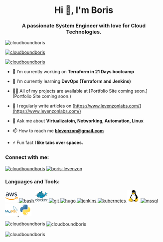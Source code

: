 <h1 align="center">Hi 👋, I'm Boris</h1>
<h3 align="center">A passionate System Engineer with love for Cloud Technologies.</h3>

<p align="left"> <img src="https://komarev.com/ghpvc/?username=cloudboundboris&label=Profile%20views&color=0e75b6&style=flat" alt="cloudboundboris" /> </p>

<p align="left"> <a href="https://github.com/ryo-ma/github-profile-trophy"><img src="https://github-profile-trophy.vercel.app/?username=cloudboundboris" alt="cloudboundboris" /></a> </p>

<p align="left"> <a href="https://twitter.com/cloudboundboris" target="blank"><img src="https://img.shields.io/twitter/follow/cloudboundboris?logo=twitter&style=for-the-badge" alt="cloudboundboris" /></a> </p>

- 🔭 I’m currently working on **Terraform in 21 Days bootcamp**

- 🌱 I’m currently learning **DevOps (Terraform and Jenkins)**

- 👨‍💻 All of my projects are available at [Portfolio Site coming soon.](Portfolio Site coming soon.)

- 📝 I regularly write articles on [https://www.levenzonlabs.com/](https://www.levenzonlabs.com/)

- 💬 Ask me about **Virtualizatoin, Networking, Automation, Linux**

- 📫 How to reach me **blevenzon@gmail.com**

- ⚡ Fun fact **I like tabs over spaces.**

<h3 align="left">Connect with me:</h3>
<p align="left">
<a href="https://twitter.com/cloudboundboris" target="blank"><img align="center" src="https://raw.githubusercontent.com/rahuldkjain/github-profile-readme-generator/master/src/images/icons/Social/twitter.svg" alt="cloudboundboris" height="30" width="40" /></a>
<a href="https://linkedin.com/in/boris-levenzon" target="blank"><img align="center" src="https://raw.githubusercontent.com/rahuldkjain/github-profile-readme-generator/master/src/images/icons/Social/linked-in-alt.svg" alt="boris-levenzon" height="30" width="40" /></a>
</p>

<h3 align="left">Languages and Tools:</h3>
<p align="left"> <a href="https://aws.amazon.com" target="_blank" rel="noreferrer"> <img src="https://raw.githubusercontent.com/devicons/devicon/master/icons/amazonwebservices/amazonwebservices-original-wordmark.svg" alt="aws" width="40" height="40"/> </a> <a href="https://www.gnu.org/software/bash/" target="_blank" rel="noreferrer"> <img src="https://www.vectorlogo.zone/logos/gnu_bash/gnu_bash-icon.svg" alt="bash" width="40" height="40"/> </a> <a href="https://www.docker.com/" target="_blank" rel="noreferrer"> <img src="https://raw.githubusercontent.com/devicons/devicon/master/icons/docker/docker-original-wordmark.svg" alt="docker" width="40" height="40"/> </a> <a href="https://git-scm.com/" target="_blank" rel="noreferrer"> <img src="https://www.vectorlogo.zone/logos/git-scm/git-scm-icon.svg" alt="git" width="40" height="40"/> </a> <a href="https://gohugo.io/" target="_blank" rel="noreferrer"> <img src="https://api.iconify.design/logos-hugo.svg" alt="hugo" width="40" height="40"/> </a> <a href="https://www.jenkins.io" target="_blank" rel="noreferrer"> <img src="https://www.vectorlogo.zone/logos/jenkins/jenkins-icon.svg" alt="jenkins" width="40" height="40"/> </a> <a href="https://kubernetes.io" target="_blank" rel="noreferrer"> <img src="https://www.vectorlogo.zone/logos/kubernetes/kubernetes-icon.svg" alt="kubernetes" width="40" height="40"/> </a> <a href="https://www.linux.org/" target="_blank" rel="noreferrer"> <img src="https://raw.githubusercontent.com/devicons/devicon/master/icons/linux/linux-original.svg" alt="linux" width="40" height="40"/> </a> <a href="https://www.microsoft.com/en-us/sql-server" target="_blank" rel="noreferrer"> <img src="https://www.svgrepo.com/show/303229/microsoft-sql-server-logo.svg" alt="mssql" width="40" height="40"/> </a> <a href="https://www.mysql.com/" target="_blank" rel="noreferrer"> <img src="https://raw.githubusercontent.com/devicons/devicon/master/icons/mysql/mysql-original-wordmark.svg" alt="mysql" width="40" height="40"/> </a> <a href="https://www.python.org" target="_blank" rel="noreferrer"> <img src="https://raw.githubusercontent.com/devicons/devicon/master/icons/python/python-original.svg" alt="python" width="40" height="40"/> </a> </p>

<p><img align="left" src="https://github-readme-stats.vercel.app/api/top-langs?username=cloudboundboris&show_icons=true&locale=en&layout=compact" alt="cloudboundboris" /></p>

<p>&nbsp;<img align="center" src="https://github-readme-stats.vercel.app/api?username=cloudboundboris&show_icons=true&locale=en" alt="cloudboundboris" /></p>

<p><img align="center" src="https://github-readme-streak-stats.herokuapp.com/?user=cloudboundboris&" alt="cloudboundboris" /></p>
